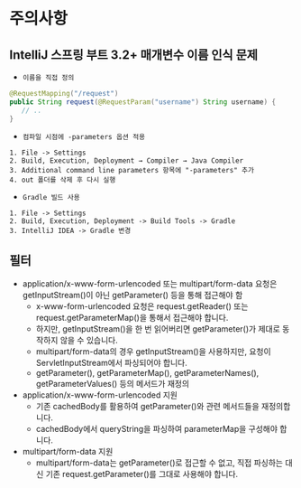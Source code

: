 # 주의사항

## IntelliJ 스프링 부트 3.2+ 매개변수 이름 인식 문제

 - `이름을 직접 정의`
```java
@RequestMapping("/request")
public String request(@RequestParam("username") String username) {
   // ..
}
```

 - `컴파일 시점에 -parameters 옵션 적용`
```
1. File -> Settings
2. Build, Execution, Deployment → Compiler → Java Compiler
3. Additional command line parameters 항목에 "-parameters" 추가
4. out 폴더를 삭제 후 다시 실행
```

 - `Gradle 빌드 사용`
```
1. File -> Settings
2. Build, Execution, Deployment -> Build Tools -> Gradle
3. IntelliJ IDEA -> Gradle 변경
```

## 필터

 - application/x-www-form-urlencoded 또는 multipart/form-data 요청은 getInputStream()이 아닌 getParameter() 등을 통해 접근해야 함
   - x-www-form-urlencoded 요청은 request.getReader() 또는 request.getParameterMap()을 통해서 접근해야 합니다.
   - 하지만, getInputStream()을 한 번 읽어버리면 getParameter()가 제대로 동작하지 않을 수 있습니다.
   - multipart/form-data의 경우 getInputStream()을 사용하지만, 요청이 ServletInputStream에서 파싱되어야 합니다.
   - getParameter(), getParameterMap(), getParameterNames(), getParameterValues() 등의 메서드가 재정의
 - application/x-www-form-urlencoded 지원
   - 기존 cachedBody를 활용하여 getParameter()와 관련 메서드들을 재정의합니다.
   - cachedBody에서 queryString을 파싱하여 parameterMap을 구성해야 합니다.
 - multipart/form-data 지원
   - multipart/form-data는 getParameter()로 접근할 수 없고, 직접 파싱하는 대신 기존 request.getParameter()를 그대로 사용해야 합니다.